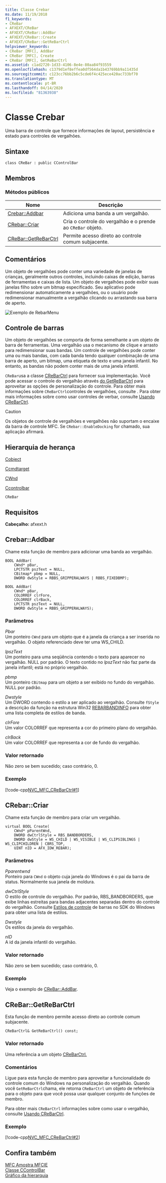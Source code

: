 ```yaml
---
title: Classe Crebar
ms.date: 11/19/2018
f1_keywords:
- CReBar
- AFXEXT/CReBar
- AFXEXT/CReBar::AddBar
- AFXEXT/CReBar::Create
- AFXEXT/CReBar::GetReBarCtrl
helpviewer_keywords:
- CReBar [MFC], AddBar
- CReBar [MFC], Create
- CReBar [MFC], GetReBarCtrl
ms.assetid: c1ad2720-1d33-4106-8e4e-80aa84f93559
ms.openlocfilehash: c1379d1ef8effea0df564da1b43769bb9a11435d
ms.sourcegitcommit: c123cc76bb2b6c5cde6f4c425ece420ac733bf70
ms.translationtype: MT
ms.contentlocale: pt-BR
ms.lasthandoff: 04/14/2020
ms.locfileid: "81363938"
---
```

# <a name="crebar-class"></a>Classe Crebar

Uma barra de controle que fornece informações de layout, persistência e estado para controles de vergalhões.

## <a name="syntax"></a>Sintaxe

```
class CReBar : public CControlBar
```

## <a name="members"></a>Membros

### <a name="public-methods"></a>Métodos públicos

|Nome|Descrição|
|----------|-----------------|
|[Crebar::Addbar](#addbar)|Adiciona uma banda a um vergalhão.|
|[CRebar::Criar](#create)|Cria o controle do vergalhão e o prende ao `CReBar` objeto.|
|[CReBar::GetReBarCtrl](#getrebarctrl)|Permite acesso direto ao controle comum subjacente.|

## <a name="remarks"></a>Comentários

Um objeto de vergalhões pode conter uma variedade de janelas de crianças, geralmente outros controles, incluindo caixas de edição, barras de ferramentas e caixas de lista. Um objeto de vergalhões pode exibir suas janelas filho sobre um bitmap especificado. Seu aplicativo pode redimensionar automaticamente a vergalhões, ou o usuário pode redimensionar manualmente a vergalhão clicando ou arrastando sua barra de aperto.

![Exemplo de RebarMenu](../../mfc/reference/media/vc4sc61.gif "Exemplo de RebarMenu")

## <a name="rebar-control"></a>Controle de barras

Um objeto de vergalhões se comporta de forma semelhante a um objeto de barra de ferramentas. Uma vergalhão usa o mecanismo de clique e arrasto para redimensionar suas bandas. Um controle de vergalhões pode conter uma ou mais bandas, com cada banda tendo qualquer combinação de uma barra de aperto, um bitmap, uma etiqueta de texto e uma janela infantil. No entanto, as bandas não podem conter mais de uma janela infantil.

`CReBar`usa a classe [CReBarCtrl](../../mfc/reference/crebarctrl-class.md) para fornecer sua implementação. Você pode acessar o controle do vergalhão através [do GetReBarCtrl](#getrebarctrl) para aproveitar as opções de personalização do controle. Para obter mais informações sobre `CReBarCtrl`controles de vergalhões, consulte . Para obter mais informações sobre como usar controles de verbar, consulte [Usando CReBarCtrl](../../mfc/using-crebarctrl.md).

> [!CAUTION]
> Os objetos de controle de vergalhões e vergalhões não suportam o encaixe da barra de controle MFC. Se `CRebar::EnableDocking` for chamado, sua aplicação afirmará.

## <a name="inheritance-hierarchy"></a>Hierarquia de herança

[Cobject](../../mfc/reference/cobject-class.md)

[Ccmdtarget](../../mfc/reference/ccmdtarget-class.md)

[CWnd](../../mfc/reference/cwnd-class.md)

[Ccontrolbar](../../mfc/reference/ccontrolbar-class.md)

`CReBar`

## <a name="requirements"></a>Requisitos

**Cabeçalho:** afxext.h

## <a name="crebaraddbar"></a><a name="addbar"></a>Crebar::Addbar

Chame esta função de membro para adicionar uma banda ao vergalhão.

```
BOOL AddBar(
    CWnd* pBar,
    LPCTSTR pszText = NULL,
    CBitmap* pbmp = NULL,
    DWORD dwStyle = RBBS_GRIPPERALWAYS | RBBS_FIXEDBMP);

BOOL AddBar(
    CWnd* pBar,
    COLORREF clrFore,
    COLORREF clrBack,
    LPCTSTR pszText = NULL,
    DWORD dwStyle = RBBS_GRIPPERALWAYS);
```

### <a name="parameters"></a>Parâmetros

*Pbar*<br/>
Um ponteiro `CWnd` para um objeto que é a janela da criança a ser inserida no vergalhão. O objeto referenciado deve ter uma WS_CHILD.

*lpszText*<br/>
Um ponteiro para uma seqüência contendo o texto para aparecer no vergalhão. NULL por padrão. O texto contido no *lpszText* não faz parte da janela infantil; está no próprio vergalhão.

*pbmp*<br/>
Um ponteiro `CBitmap` para um objeto a ser exibido no fundo do vergalhão. NULL por padrão.

*Dwstyle*<br/>
Um DWORD contendo o estilo a ser aplicado ao vergalhão. Consulte `fStyle` a descrição da função na estrutura Win32 [REBARBANDINFO](/windows/win32/api/commctrl/ns-commctrl-rebarbandinfow) para obter uma lista completa de estilos de banda.

*clrFore*<br/>
Um valor COLORREF que representa a cor do primeiro plano do vergalhão.

*clrBack*<br/>
Um valor COLORREF que representa a cor de fundo do vergalhão.

### <a name="return-value"></a>Valor retornado

Não zero se bem sucedido; caso contrário, 0.

### <a name="example"></a>Exemplo

[!code-cpp[NVC_MFC_CReBarCtrl#1](../../mfc/reference/codesnippet/cpp/crebar-class_1.cpp)]

## <a name="crebarcreate"></a><a name="create"></a>CRebar::Criar

Chame esta função de membro para criar um vergalhão.

```
virtual BOOL Create(
    CWnd* pParentWnd,
    DWORD dwCtrlStyle = RBS_BANDBORDERS,
    DWORD dwStyle = WS_CHILD | WS_VISIBLE | WS_CLIPSIBLINGS | WS_CLIPCHILDREN | CBRS_TOP,
    UINT nID = AFX_IDW_REBAR);
```

### <a name="parameters"></a>Parâmetros

*Pparentwnd*<br/>
Ponteiro para `CWnd` o objeto cuja janela do Windows é o pai da barra de status. Normalmente sua janela de moldura.

*dwCtrlStyle*<br/>
O estilo de controle do vergalhão. Por padrão, RBS_BANDBORDERS, que exibe linhas estreitas para bandas adjacentes separadas dentro do controle do vergalhão. Consulte [Estilos de controle](/windows/win32/Controls/rebar-control-styles) de barras no SDK do Windows para obter uma lista de estilos.

*Dwstyle*<br/>
Os estilos da janela do vergalhão.

*nID*<br/>
A id da janela infantil do vergalhão.

### <a name="return-value"></a>Valor retornado

Não zero se bem sucedido; caso contrário, 0.

### <a name="example"></a>Exemplo

  Veja o exemplo de [CReBar::AddBar](#addbar).

## <a name="crebargetrebarctrl"></a><a name="getrebarctrl"></a>CReBar::GetReBarCtrl

Esta função de membro permite acesso direto ao controle comum subjacente.

```
CReBarCtrl& GetReBarCtrl() const;
```

### <a name="return-value"></a>Valor retornado

Uma referência a um objeto [CReBarCtrl.](../../mfc/reference/crebarctrl-class.md)

### <a name="remarks"></a>Comentários

Ligue para esta função de membro para aproveitar a funcionalidade do controle comum do Windows na personalização do vergalhão. Quando você `GetReBarCtrl`chama, ele retorna `CReBarCtrl` um objeto de referência para o objeto para que você possa usar qualquer conjunto de funções de membro.

Para obter mais `CReBarCtrl` informações sobre como usar o vergalhão, consulte [Usando CReBarCtrl](../../mfc/using-crebarctrl.md).

### <a name="example"></a>Exemplo

[!code-cpp[NVC_MFC_CReBarCtrl#2](../../mfc/reference/codesnippet/cpp/crebar-class_2.cpp)]

## <a name="see-also"></a>Confira também

[MFC Amostra MFCIE](../../overview/visual-cpp-samples.md)<br/>
[Classe CControlBar](../../mfc/reference/ccontrolbar-class.md)<br/>
[Gráfico da hierarquia](../../mfc/hierarchy-chart.md)
